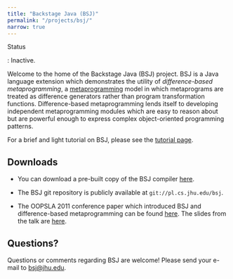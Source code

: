 ```yaml
---
title: "Backstage Java (BSJ)"
permalink: "/projects/bsj/"
narrow: true
---
```


Status

: Inactive.

Welcome to the home of the Backstage Java (BSJ) project. BSJ is a Java language
extension which demonstrates the utility of _difference-based metaprogramming_,
a [metaprogramming](http://en.wikipedia.org/wiki/Metaprogramming) model in which
metaprograms are treated as difference generators rather than program
transformation functions. Difference-based metaprogramming lends itself to
developing independent metaprogramming modules which are easy to reason about
but are powerful enough to express complex object-oriented programming patterns.

For a brief and light tutorial on BSJ, please see the
[tutorial page](/projects/bsj/tutorial/).

Downloads
---------

- You can download a pre-built copy of the BSJ compiler
  [here](/projects/bsj/builds/bsj-dist.tgz).

- The BSJ git repository is publicly available at `git://pl.cs.jhu.edu/bsj`.

- The OOPSLA 2011 conference paper which introduced BSJ and difference-based
  metaprogramming can be found [here](/projects/bsj/papers/bsj.pdf). The slides
  from the talk are [here](/projects/bsj/slides/bsj-slides.pdf).

Questions?
----------

Questions or comments regarding BSJ are welcome! Please send your e-mail to
<bsj@jhu.edu>.
